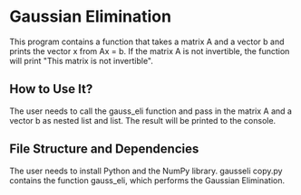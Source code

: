 # Gaussian Elimination
This program contains a function that takes a matrix A and a vector b and prints the vector x from Ax = b.
If the matrix A is not invertible, the function will print "This matrix is not invertible".

## How to Use It?
The user needs to call the gauss_eli function and pass in the matrix A and a vector b as nested list and list.
The result will be printed to the console.

## File Structure and Dependencies
The user needs to install Python and the NumPy library.
gausseli copy.py contains the function gauss_eli, which performs the Gaussian Elimination.
